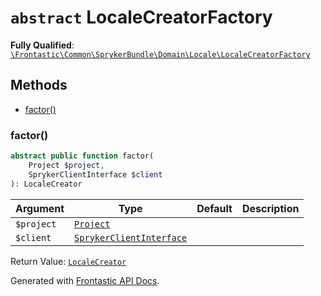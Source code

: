 # `abstract`  LocaleCreatorFactory

**Fully Qualified**: [`\Frontastic\Common\SprykerBundle\Domain\Locale\LocaleCreatorFactory`](../../../../../src/php/SprykerBundle/Domain/Locale/LocaleCreatorFactory.php)

## Methods

* [factor()](#factor)

### factor()

```php
abstract public function factor(
    Project $project,
    SprykerClientInterface $client
): LocaleCreator
```

Argument|Type|Default|Description
--------|----|-------|-----------
`$project`|[`Project`](../../../ReplicatorBundle/Domain/Project.md)||
`$client`|[`SprykerClientInterface`](../SprykerClientInterface.md)||

Return Value: [`LocaleCreator`](LocaleCreator.md)

Generated with [Frontastic API Docs](https://github.com/FrontasticGmbH/apidocs).
